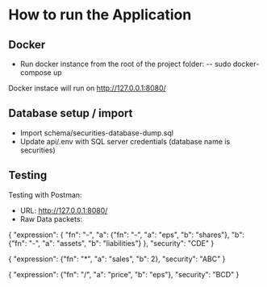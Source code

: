 # How to run the Application

## Docker
- Run docker instance from the root of the project folder:
-- sudo docker-compose up

Docker instace will run on http://127.0.0.1:8080/

## Database setup / import
- Import schema/securities-database-dump.sql
- Update api/.env with SQL server credentials (database name is securities)

## Testing

Testing with Postman:
- URL: http://127.0.0.1:8080/
- Raw Data packets:

{
  "expression": {
    "fn": "-", 
    "a": {"fn": "-", "a": "eps", "b": "shares"}, 
    "b": {"fn": "-", "a": "assets", "b": "liabilities"}
  },
  "security": "CDE"
}


{
  "expression": {"fn": "*", "a": "sales", "b": 2},
  "security": "ABC"
}


{
  "expression": {"fn": "/", "a": "price", "b": "eps"},
  "security": "BCD"
}


